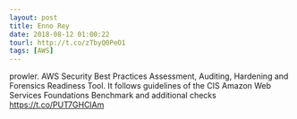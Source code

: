 ```yaml
---
layout: post
title: Enno Rey
date: 2018-08-12 01:00:22
tourl: http://t.co/zTbyQ0PeO1
tags: [AWS]
---
```

prowler. AWS Security Best Practices Assessment, Auditing, Hardening and Forensics Readiness Tool. It follows guidelines of the CIS Amazon Web Services Foundations Benchmark and additional checks
https://t.co/PUT7GHClAm